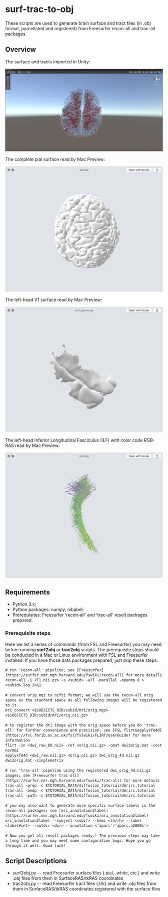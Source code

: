 # surf-trac-to-obj
These scripts are used to generate brain surface and tract files (in .obj format, parcellated and registered) from Freesurfer recon-all and trac-all packages.

## Overview

The surface and tracts imported in Unity:

![](./docs/brain_surf_trac_in_Unity.png)

The complete pial surface read by Mac Preview:

![](./docs/brain_surf_pial.jpeg)

The left-head V1 surface read by Mac Preview:

![](./docs/brain_surf_lh_V1.jpeg)

The left-head Inferior Longitudinal Fasciculus (ILF) with color code RGB-RAS read by Mac Preview:

![](./docs/brain_tract_ilf_colored.jpeg)

## Requirements

- Python 3.x;
- Python packages: numpy, nibabel;
- Prerequisites: Freesurfer 'recon-all' and 'trac-all' result packages prepared.

### Prerequisite steps

Here we list a series of commands (from FSL and Freesurfer) you may need before running **surf2obj** or **trac2obj** scripts. The prerequisite steps should be conducted in a Mac or Linux environment with FSL and Freesurfer installed. If you have those data packages prepared, just skip these steps.

    # run 'recon-all' pipeline; see [Freesurfer](https://surfer.nmr.mgh.harvard.edu/fswiki/recon-all) for more details
    recon-all -i <T1.nii.gz> -s <subid> -all -parallel -openmp 8 ><subid>.log 2>&1

    # convert orig.mgz to nifti format; we will use the recon-all orig space as the standard space as all following images will be registered to it
    mri_convert <$SUBJECTS_DIR/subid/mri/orig.mgz> <$SUBJECTS_DIR/subid/mri/orig.nii.gz>

    # to register the dti image with the orig space before you do 'trac-all' for further convenience and precision; see [FSL flirt&applysfm4d](https://fsl.fmrib.ox.ac.uk/fsl/fslwiki/FLIRT/UserGuide) for more information
    flirt -in <dwi_raw_b0.nii> -ref <orig.nii.gz> -omat dwi2orig.mat -cost normmi
    applyxfm4d <dwi_raw.nii.gz> <orig.nii.gz> dwi_orig_4d.nii.gz dwi2orig.mat -singlematrix

    # run 'trac-all' pipeline using the registered dwi_orig_4d.nii.gz images; see [Freesurfer trac-all](https://surfer.nmr.mgh.harvard.edu/fswiki/trac-all) for more details
    trac-all -prep -c $TUTORIAL_DATA/diffusion_tutorial/dmrirc.tutorial
    trac-all -bedp -c $TUTORIAL_DATA/diffusion_tutorial/dmrirc.tutorial
    trac-all -path -c $TUTORIAL_DATA/diffusion_tutorial/dmrirc.tutorial

    # you may also want to generate more specific surface labels in the recon-all packages; see [mri_annotation2label](https://surfer.nmr.mgh.harvard.edu/fswiki/mri_annotation2label)
    mri_annotation2label --subject <subif> --hemi <lh/rh> --label <label#int> --outdir <dir> --annotation <'aparc'/'aparc.a2009s'>
    
    # Now you get all result packages ready:) The previous steps may take a long time and you may meet some configuration bugs. Hope you go through it well. Good luck!

## Script Descriptions

- surf2obj.py -- read Freesurfer surface files (.pial, .white, etc.) and write .obj files from them in SurfaceRAS/tkRAS coordinates
- trac2obj.py -- read Freesurfer tract files (.trk) and write .obj files from them in SurfaceRAS/tkRAS coordinates registered with the surface files
